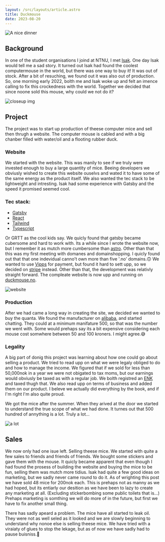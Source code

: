 ```yaml
---
layout: /src/layouts/article.astro
title: Duckmouse
date: 2023-08-20
---
```



![A nice dinner](/images/projects/duckmouse/dinner.webp)

## Background
In one of the student organisations I joind at NTNU, I met [Isak](https://isak.me/). One day Isak would tell me a sad story. It turned out Isak had found the coolest computermouse in the world, but there was one way to buy it! It was out of stock. After a bit of resuching, we found out it was also out of production. So, one morning early 2022, bolth me and Isak woke up and felt an imence calling to fix this crockedness with the world. Together we decided that since noone sold this mouse, why could we not do it?

![closeup img](/images/projects/duckmouse/closeup.webp)

## Project
The project was to start up production of theese computer mice and sell then thrugh a website. The computer mouse is cabled and with a big chanber filled with water/oil and a flooting rubber duck. 

### Website
We started with the website. This was manily to see if we truly were invested enough to buy a large quantity of mice. Beeing developers we obviusly wished to create this website ouselvs and wated it to have some of the same energy as the product itself. We also wanted the tec stack to be lightweight and intresting. Isak had some experience with Gatsby and the speed it promised seemed cool. 

### Tec stack:
- [Gatsby](https://www.gatsbyjs.com/)
- [React](https://react.dev/)
- [Tailwind](https://tailwindcss.com/)
- [Typescript](https://www.typescriptlang.org/) 

Or GRTT as the cool kids say. We quicly found that gatsby became cubersome and hard to work with. Its a while since I wrote the website now, but I remember it as mutch more cumbersome than [astro](https://astro.build/). Other than that this was my first meeting with domanes and domainshopping. I quicly found out that that one indevidual canno't own more than five '.no' domains.🙃 We wanted to use [Vipps](https://www.vipps.no/) for payment, but found it hard to sett upp, so we decided on [stripe](https://stripe.com/en-no) instead. Other than that, the development was relativly straight forward. The compleate website is now upp and running on [duckmouse.no](https://duckmouse.no/).

![website](/images/projects/duckmouse/website.png)

### Production
After we had came a long way in creating the site, we decided we wanted to buy the quanta. We found the manufacturer on [alibaba](https://www.alibaba.com/), and started chatting. They could at a minimum manifature 500, so that was the number we went with. Some would prehaps say its a bit expensive considering each mouse cost somwhere between 50 and 100 kroners. I might agree.😅

### Legality
A big part of donig this project was learning about how one could go about selling a product. We tried to read upp on what we were legaly obliged to do and how to manage the income. We figured that if we sold for less than 50,000nok in a year we were not obigated to tax moms, but our earnings would obviusly be taxed as with a regular job. We bolth registred an [ENK](https://en.wikipedia.org/wiki/Enkeltpersonforetak) and taxed thugh that. We also read upp on terms of business and added them on our product. I beleve we actually did everything by the book, and if I'm right I'm also quite proud. 

We got the mice after the summer. When they arived at the door we started to understand the true scope of what we had done. It turnes out that 500 hundred of annything is a lot. Truly a lot...

![a lot](/images/projects/duckmouse/a_lot.png)

## Sales
We now only had one isue left. Selling theese mice. We started with quite a few sales to friends and friends of friends. We bought some stickers and gave them with the mouse. It quicly became apparent that even though I had found the prosess of building the website and buying the mice to be fun, selling them was mutch more tidius. Isak had quite a few good ideas on marketing, but we sadly never came round to do it. As of wrighting this post we have sold 48 mice for 200nok each. This is prehaps not as manny as we had hoped, but its entiarly our desition as we have been to lazy to create any marketing at all. (Excluding stickerbombing some public toilets that is...) Prehaps marketing is somthing we will do more of in the future, but first we have to fix another small thing.

There has sadly apeard a problem. The mice have all started to leak oil. They were not as well seled as it looked and we are slowly beginning to understand why nonoe else is selling theese mice. We have tried with a viraiaty of glues to stop the lekage, but as of now we have sadly had to pause buisniss.🙁 


